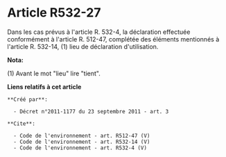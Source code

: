 # Article R532-27

Dans les cas prévus à l'article R. 532-4, la déclaration effectuée conformément à l'article R. 512-47, complétée des éléments
mentionnés à l'article R. 532-14, (1) lieu de déclaration d'utilisation.

**Nota:**

(1) Avant le mot "lieu" lire "tient".

**Liens relatifs à cet article**

	**Créé par**:

	  - Décret n°2011-1177 du 23 septembre 2011 - art. 3

	**Cite**:

	  - Code de l'environnement - art. R512-47 (V)
	  - Code de l'environnement - art. R532-14 (V)
	  - Code de l'environnement - art. R532-4 (V)

